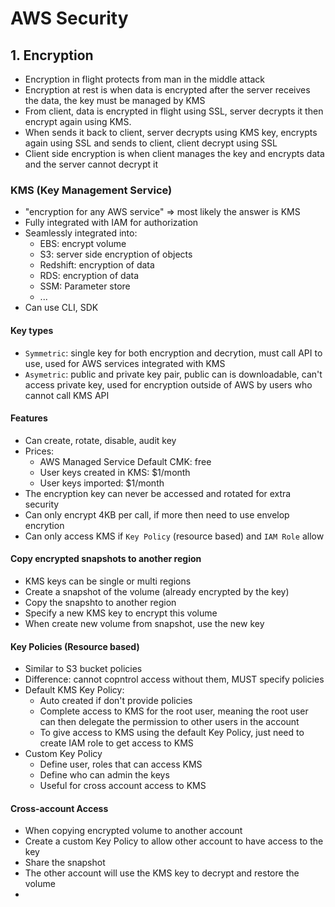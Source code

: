# AWS Security

## 1. Encryption
- Encryption in flight protects from man in the middle attack
- Encryption at rest is when data is encrypted after the server receives the data, the key must be managed by KMS
- From client, data is encrypted in flight using SSL, server decrypts it then encrypt again using KMS. 
- When sends it back to client, server decrypts using KMS key, encrypts again using SSL and sends to client, client decrypt using SSL
- Client side encryption is when client manages the key and encrypts data and the server cannot decrypt it

### KMS (Key Management Service)
- "encryption for any AWS service" => most likely the answer is KMS
- Fully integrated with IAM for authorization
- Seamlessly integrated into:
  - EBS: encrypt volume
  - S3: server side encryption of objects
  - Redshift: encryption of data
  - RDS: encryption of data
  - SSM: Parameter store
  - ...
- Can use CLI, SDK

#### Key types
- `Symmetric`: single key for both encryption and decrytion, must call API to use, used for AWS services integrated with KMS
- `Asymetric`: public and private key pair, public can is downloadable, can't access private key, used for encryption outside of AWS by users who cannot call KMS API

#### Features
- Can create, rotate, disable, audit key 
- Prices:
  - AWS Managed Service Default CMK: free
  - User keys created in KMS: $1/month
  - User keys imported: $1/month
- The encryption key can never be accessed and rotated for extra security
- Can only encrypt 4KB per call, if more then need to use envelop encrytion
- Can only access KMS if `Key Policy` (resource based) and `IAM Role` allow

#### Copy encrypted snapshots to another region
- KMS keys can be single or multi regions
- Create a snapshot of the volume (already encrypted by the key)
- Copy the snapshto to another region
- Specify a new KMS key to encrypt this volume
- When create new volume from snapshot, use the new key

#### Key Policies (Resource based)
- Similar to S3 bucket policies
- Difference: cannot copntrol access without them, MUST specify policies
- Default KMS Key Policy:
  - Auto created if don't provide policies
  - Complete access to KMS for the root user, meaning the root user can then delegate the permission to other users in the account
  - To give access to KMS using the default Key Policy, just need to create IAM role to get access to KMS
- Custom Key Policy
  - Define user, roles that can access KMS
  - Define who can admin the keys
  - Useful for cross account access to KMS

#### Cross-account Access
- When copying encrypted volume to another account
- Create a custom Key Policy to allow other account to have access to the key
- Share the snapshot
- The other account will use the KMS key to decrypt and restore the volume
- 